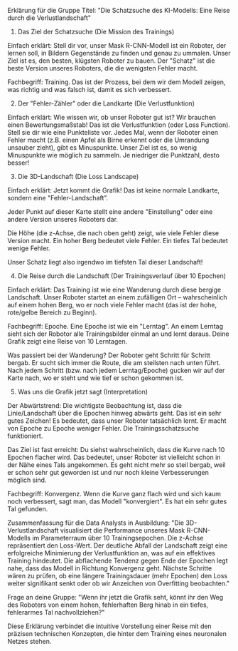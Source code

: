 Erklärung für die Gruppe
Titel: "Die Schatzsuche des KI-Modells: Eine Reise durch die Verlustlandschaft"

1. Das Ziel der Schatzsuche (Die Mission des Trainings)

Einfach erklärt: Stell dir vor, unser Mask R-CNN-Modell ist ein Roboter, der lernen soll, in Bildern Gegenstände zu finden und genau zu ummalen. Unser Ziel ist es, den besten, klügsten Roboter zu bauen. Der "Schatz" ist die beste Version unseres Roboters, die die wenigsten Fehler macht.

Fachbegriff: Training. Das ist der Prozess, bei dem wir dem Modell zeigen, was richtig und was falsch ist, damit es sich verbessert.

2. Der "Fehler-Zähler" oder die Landkarte (Die Verlustfunktion)

Einfach erklärt: Wie wissen wir, ob unser Roboter gut ist? Wir brauchen einen Bewertungsmaßstab! Das ist die Verlustfunktion (oder Loss Function). Stell sie dir wie eine Punkteliste vor. Jedes Mal, wenn der Roboter einen Fehler macht (z.B. einen Apfel als Birne erkennt oder die Umrandung unsauber zieht), gibt es Minuspunkte. Unser Ziel ist es, so wenig Minuspunkte wie möglich zu sammeln. Je niedriger die Punktzahl, desto besser!

3. Die 3D-Landschaft (Die Loss Landscape)

Einfach erklärt: Jetzt kommt die Grafik! Das ist keine normale Landkarte, sondern eine "Fehler-Landschaft".

Jeder Punkt auf dieser Karte stellt eine andere "Einstellung" oder eine andere Version unseres Roboters dar.

Die Höhe (die z-Achse, die nach oben geht) zeigt, wie viele Fehler diese Version macht. Ein hoher Berg bedeutet viele Fehler. Ein tiefes Tal bedeutet wenige Fehler.

Unser Schatz liegt also irgendwo im tiefsten Tal dieser Landschaft!

4. Die Reise durch die Landschaft (Der Trainingsverlauf über 10 Epochen)

Einfach erklärt: Das Training ist wie eine Wanderung durch diese bergige Landschaft. Unser Roboter startet an einem zufälligen Ort – wahrscheinlich auf einem hohen Berg, wo er noch viele Fehler macht (das ist der hohe, rote/gelbe Bereich zu Beginn).

Fachbegriff: Epoche. Eine Epoche ist wie ein "Lerntag". An einem Lerntag sieht sich der Robotor alle Trainingsbilder einmal an und lernt daraus. Deine Grafik zeigt eine Reise von 10 Lerntagen.

Was passiert bei der Wanderung? Der Roboter geht Schritt für Schritt bergab. Er sucht sich immer die Route, die am steilsten nach unten führt. Nach jedem Schritt (bzw. nach jedem Lerntag/Epoche) gucken wir auf der Karte nach, wo er steht und wie tief er schon gekommen ist.

5. Was uns die Grafik jetzt sagt (Interpretation)

Der Abwärtstrend: Die wichtigste Beobachtung ist, dass die Linie/Landschaft über die Epochen hinweg abwärts geht. Das ist ein sehr gutes Zeichen! Es bedeutet, dass unser Roboter tatsächlich lernt. Er macht von Epoche zu Epoche weniger Fehler. Die Trainingsschatzsuche funktioniert.

Das Ziel ist fast erreicht: Du siehst wahrscheinlich, dass die Kurve nach 10 Epochen flacher wird. Das bedeutet, unser Roboter ist vielleicht schon in der Nähe eines Tals angekommen. Es geht nicht mehr so steil bergab, weil er schon sehr gut geworden ist und nur noch kleine Verbesserungen möglich sind.

Fachbegriff: Konvergenz. Wenn die Kurve ganz flach wird und sich kaum noch verbessert, sagt man, das Modell "konvergiert". Es hat ein sehr gutes Tal gefunden.

Zusammenfassung für die Data Analysts in Ausbildung:
"Die 3D-Verlustlandschaft visualisiert die Performance unseres Mask R-CNN-Modells im Parameterraum über 10 Trainingsepochen. Die z-Achse repräsentiert den Loss-Wert. Der deutliche Abfall der Landschaft zeigt eine erfolgreiche Minimierung der Verlustfunktion an, was auf ein effektives Training hindeutet. Die abflachende Tendenz gegen Ende der Epochen legt nahe, dass das Modell in Richtung Konvergenz geht. Nächste Schritte wären zu prüfen, ob eine längere Trainingsdauer (mehr Epochen) den Loss weiter signifikant senkt oder ob wir Anzeichen von Overfitting beobachten."

Frage an deine Gruppe: "Wenn ihr jetzt die Grafik seht, könnt ihr den Weg des Roboters von einem hohen, fehlerhaften Berg hinab in ein tiefes, fehlerarmes Tal nachvollziehen?"

Diese Erklärung verbindet die intuitive Vorstellung einer Reise mit den präzisen technischen Konzepten, die hinter dem Training eines neuronalen Netzes stehen.